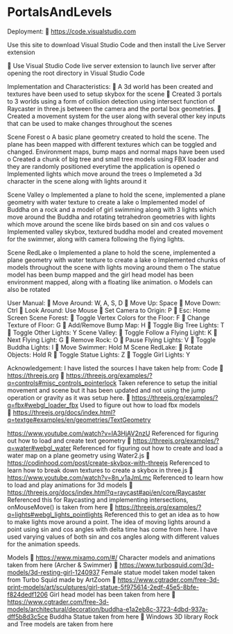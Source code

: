 # PortalsAndLevels

Deployment:
	https://code.visualstudio.com

Use this site to download Visual Studio Code and then install the Live Server extension

	Use Visual Studio Code live server extension to launch live server after opening the root directory in Visual Studio Code

Implementation and Characteristics:
	A 3d world has been created and textures have been used to setup skybox for the scene
	Created 3 portals to 3 worlds using a form of collision detection using intersect function of Raycaster in three.js between the camera and the portal box geometries.
	Created a movement system for the user along with several other key inputs that can be used to make changes throughout the scenes  

Scene Forest
o	A basic plane geometry created to hold the scene. The plane has been mapped with different textures which can be toggled and changed. Environment maps, bump maps and normal maps have been used
o	Created a chunk of big tree and small tree models using FBX loader and they are randomly positioned everytime the application is opened
o	Implemented lights which move around the trees
o	Implemeted a 3d character in the scene along with lights around it

Scene Valley
o	Implemented a plane to hold the scene, implemented a plane geometry with water texture to create a lake
o	Implemented model of Buddha on a rock and a model of girl swimming along with 3 lights which move around the Buddha and rotating tetrahedron geometries with lights which move around the scene like birds based on sin and cos values
o	Implemented valley skybox, textured buddha model and created movement for the swimmer, along with camera following the flying lights. 

Scene RedLake
o	Implemented a plane to hold the scene, implemented a plane geometry with water texture to create a lake
o	Implemented chunks of models throughout the scene with lights moving around them
o	The statue model has been bump mapped and the girl head model has been environment mapped, along with a floating like animation. 
o	Models can also be rotated

User Manual:
	Move Around: W, A, S, D
	Move Up: Space
	Move Down: Ctrl
	Look Around: Use Mouse
	Set Camera to Origin: P
	Esc: Home Screen
Scene Forest:
	Toggle Vertex Colors for the Floor: F
	Change Texture of Floor: G
	Add/Remove Bump Map: H
	Toggle Big Tree Lights: T
	Toggle Other Lights: Y
Scene Valley:
	Toggle Follow a Flying Light: K
	Next Flying Light: G
	Remove Rock: O
	Pause Flying Lights: V
	Toggle Buddha Lights: I
	Move Swimmer: Hold M
Scene RedLake:
	Rotate Objects: Hold R
	Toggle Statue Lights: Z
	Toggle Girl Lights: Y



Acknowledgement:
I have listed the sources I have taken help from:
	Code
	https://threejs.org
	https://threejs.org/examples/?q=controls#misc_controls_pointerlock
Taken reference to setup the initial movement and scene but it has been updated and not using the jump operation or gravity as it was setup here.
	https://threejs.org/examples/?q=fbx#webgl_loader_fbx
Used to figure out how to load fbx models  
	https://threejs.org/docs/index.html?q=textge#examples/en/geometries/TextGeometry

https://www.youtube.com/watch?v=IA3HjAV2nzU
Referenced for figuring out how to load and create text geometry
	https://threejs.org/examples/?q=water#webgl_water
Referenced for figuring out how to create and load a water map on a plane geometry using Water2.js
	https://codinhood.com/post/create-skybox-with-threejs
Referenced to learn how to break down textures to create a skybox in three.js
	https://www.youtube.com/watch?v=8n_v1aJmLmc
Referenced to learn how to load and play animations for 3d models
	https://threejs.org/docs/index.html?q=raycast#api/en/core/Raycaster
Referenced this for Raycasting and implementing intersections, onMouseMove() is taken from here
	https://threejs.org/examples/?q=lights#webgl_lights_pointlights
Referenced this to get an idea as to how to make lights move around a point. The idea of moving lights around a point using sin and cos angles with delta time has come from here. I have used varying values of both sin and cos angles along with different values for the animation speeds. 

Models
	https://www.mixamo.com/#/
Character models and animations taken from here (Archer & Swimmer)
	https://www.turbosquid.com/3d-models/3d-resting-girl-1240937
Female statue model taken model taken from Turbo Squid made by ArtZoom
	https://www.cgtrader.com/free-3d-print-models/art/sculptures/girl-statue-5f975614-2edf-45e5-8bfe-f824dedf1206
Girl head model has been taken from here
	https://www.cgtrader.com/free-3d-models/architectural/decoration/buddha-e1a2eb8c-3723-4dbd-937a-dff5b8d3c5ce
Buddha Statue taken from here
	Windows 3D library
Rock and Tree models are taken from here
